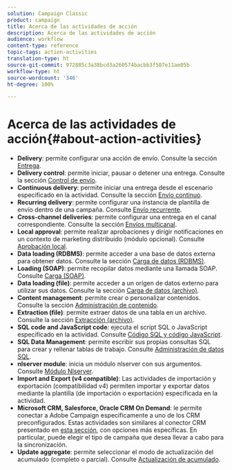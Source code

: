 ```yaml
---
solution: Campaign Classic
product: campaign
title: Acerca de las actividades de acción
description: Acerca de las actividades de acción
audience: workflow
content-type: reference
topic-tags: action-activities
translation-type: ht
source-git-commit: 972885c3a38bcd3a260574bacbb3f507e11ae05b
workflow-type: ht
source-wordcount: '346'
ht-degree: 100%

---
```



# Acerca de las actividades de acción{#about-action-activities}

* **Delivery**: permite configurar una acción de envío. Consulte la sección [Entrega](../../workflow/using/delivery.md).
* **Delivery control**: permite iniciar, pausar o detener una entrega. Consulte la sección [Control de envío](../../workflow/using/delivery-control.md).
* **Continuous delivery**: permite iniciar una entrega desde el escenario especificado en la actividad. Consulte la sección [Envío continuo](../../workflow/using/continuous-delivery.md).
* **Recurring delivery**: permite configurar una instancia de plantilla de envío dentro de una campaña. Consulte [Envío recurrente](../../workflow/using/recurring-delivery.md).
* **Cross-channel deliveries**: permite configurar una entrega en el canal correspondiente. Consulte la sección [Envíos multicanal](../../workflow/using/cross-channel-deliveries.md).
* **Local approval**: permite realizar aprobaciones y dirigir notificaciones en un contexto de marketing distribuido (módulo opcional). Consulte [Aprobación local](../../workflow/using/local-approval.md).
* **Data loading (RDBMS)**: permite acceder a una base de datos externa para obtener datos. Consulte la sección [Carga de datos (RDBMS)](../../workflow/using/data-loading--rdbms-.md).
* **Loading (SOAP)**: permite recopilar datos mediante una llamada SOAP. Consulte [Carga (SOAP)](../../workflow/using/loading--soap-.md).
* **Data loading (file)**: permite acceder a un origen de datos externo para utilizar sus datos. Consulte la sección [Carga de datos (archivo)](../../workflow/using/data-loading--file-.md).
* **Content management**: permite crear o personalizar contenidos. Consulte la sección [Administración de contenido](../../workflow/using/content-management.md).
* **Extraction (file)**: permite extraer datos de una tabla en un archivo. Consulte la sección [Extracción (archivo)](../../workflow/using/extraction--file-.md).
* **SQL code and JavaScript code**: ejecuta el script SQL o JavaScript especificado en la actividad. Consulte [Código SQL y código JavaScript](../../workflow/using/sql-code-and-javascript-code.md).
* **SQL Data Management**: permite escribir sus propias consultas SQL para crear y rellenar tablas de trabajo. Consulte [Administración de datos SQL](../../workflow/using/sql-data-management.md).
* **nlserver module**: inicia un módulo nlserver con sus argumentos. Consulte [Módulo Nlserver](../../workflow/using/nlserver-module.md).
* **Import and Export (v4 compatible)**: Las actividades de importación y exportación (compatibilidad v4) permiten importar y exportar datos mediante la plantilla (de importación o exportación) especificada en la actividad.
* **Microsoft CRM, Salesforce, Oracle CRM On Demand**: le permite conectar a Adobe Campaign específicamente a uno de los CRM preconfigurados. Estas actividades son similares al conector CRM presentado en [esta sección](../../workflow/using/crm-connector.md), con opciones más específicas. En particular, puede elegir el tipo de campaña que desea llevar a cabo para la sincronización.
* **Update aggregate**: permite seleccionar el modo de actualización del acumulado (completo o parcial). Consulte [Actualización de acumulado](../../workflow/using/update-aggregate.md).

